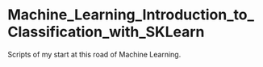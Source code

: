 # Machine_Learning_Introduction_to_Classification_with_SKLearn
Scripts of my start at this road of Machine Learning.
